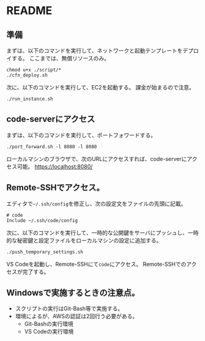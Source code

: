 # README

## 準備
まずは、以下のコマンドを実行して、ネットワークと起動テンプレートをデプロイする。
ここまでは、無償リソースのみ。

```sh:ネットワークと起動テンプレートのデプロイ
chmod u+x ./script/*
./cfn_deploy.sh
```

次に、以下のコマンドを実行して、EC2を起動する。
課金が始まるので注意。

```sh:EC2の起動
./run_instance.sh
```

## code-serverにアクセス

まずは、以下のコマンドを実行して、ポートフォワードする。

```sh:ポートフォワード
./port_forward.sh -l 8080 -l 8080
```

ローカルマシンのブラウザで、次のURLにアクセスすれば、code-serverにアクセス可能。
<https://localhost:8080/>

## Remote-SSHでアクセス。

エディタで`~/.ssh/config`を修正し、次の設定文をファイルの先頭に記載。

```ssh_config
# code
Include ~/.ssh/code/config
```

次に、以下のコマンドを実行して、一時的な公開鍵をサーバにプッシュし、一時的な秘密鍵と設定ファイルをローカルマシンの設定に追加する。

```sh:一時設定のプッシュ
./push_temporary_settings.sh
```

VS Codeを起動し、Remote-SSHにて`code`にアクセス。
Remote-SSHでのアクセスが完了する。

## Windowsで実施するときの注意点。

- スクリプトの実行はGit-Bash等で実施する。
- 環境によるが、AWSの認証は2回行う必要がある。
  - Git-Bashの実行環境
  - VS Codeの実行環境
